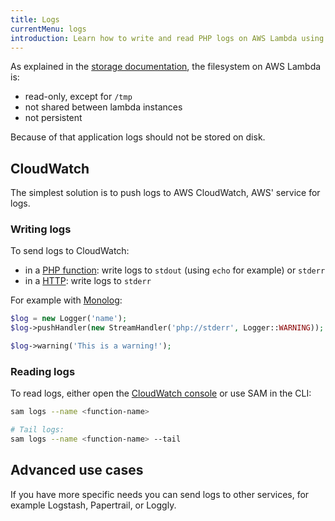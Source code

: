 ```yaml
---
title: Logs
currentMenu: logs
introduction: Learn how to write and read PHP logs on AWS Lambda using Bref.
---
```


As explained in the [storage documentation](storage.md), the filesystem on AWS Lambda is:

- read-only, except for `/tmp`
- not shared between lambda instances
- not persistent

Because of that application logs should not be stored on disk.

## CloudWatch

The simplest solution is to push logs to AWS CloudWatch, AWS' service for logs.

### Writing logs

To send logs to CloudWatch:

- in a [PHP function](/docs/runtimes/function.md): write logs to `stdout` (using `echo` for example) or `stderr`
- in a [HTTP](/docs/runtimes/http.md): write logs to `stderr`

For example with [Monolog](https://github.com/Seldaek/monolog):

```php
$log = new Logger('name');
$log->pushHandler(new StreamHandler('php://stderr', Logger::WARNING));

$log->warning('This is a warning!');
```

### Reading logs

To read logs, either open the [CloudWatch console](https://us-east-1.console.aws.amazon.com/cloudwatch/home) or use SAM in the CLI:

```bash
sam logs --name <function-name>

# Tail logs:
sam logs --name <function-name> --tail
```

## Advanced use cases

If you have more specific needs you can send logs to other services, for example Logstash, Papertrail, or Loggly.

